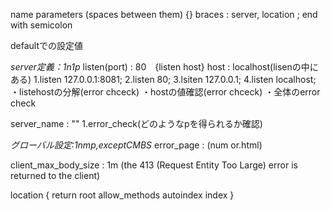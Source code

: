 name parameters (spaces between them)
{} braces : server, location
;	end with semicolon

defaultでの設定値

*server定義：1n1p*
listen(port) : 80　{listen host}
host : localhost(lisenの中にある)
1.listen 127.0.0.1:8081;
2.listen 80;
3.lsiten 127.0.0.1;
4.listen localhost;
・listehostの分解(error chceck)
・hostの値確認(error chceck)
・全体のerror check

server_name : ""
1.error_check(どのようなpを得られるか確認)

*グローバル設定:1nmp,exceptCMBS*
error_page : (num or.html)

client_max_body_size : 1m
(the 413 (Request Entity Too Large) error is returned to the client)

location {
	return
	root
	allow_methods
	autoindex
	index
}
